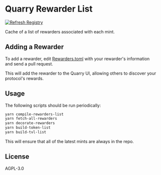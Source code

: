 # Quarry Rewarder List

[![Refresh Registry](https://github.com/QuarryProtocol/rewarder-list/actions/workflows/refresh-registry.yml/badge.svg)](https://github.com/QuarryProtocol/rewarder-list/actions/workflows/refresh-registry.yml)

Cache of a list of rewarders associated with each mint.

## Adding a Rewarder

To add a rewarder, edit [Rewarders.toml](Rewarders.toml) with your rewarder's information and send a pull request.

This will add the rewarder to the Quarry UI, allowing others to discover your protocol's rewards.

## Usage

The following scripts should be run periodically:

```bash
yarn compile-rewarders-list
yarn fetch-all-rewarders
yarn decorate-rewarders
yarn build-token-list
yarn build-tvl-list
```

This will ensure that all of the latest mints are always in the repo.

## License

AGPL-3.0
